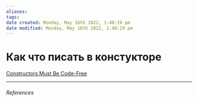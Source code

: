 ```yaml
---
aliases: 
tags: 
date created: Monday, May 16th 2022, 1:40:19 pm
date modified: Monday, May 16th 2022, 1:40:19 pm
---
```


# Как что писать в констукторе
[Constructors Must Be Code-Free](https://www.yegor256.com/2015/05/07/ctors-must-be-code-free.html)

---

###### References
